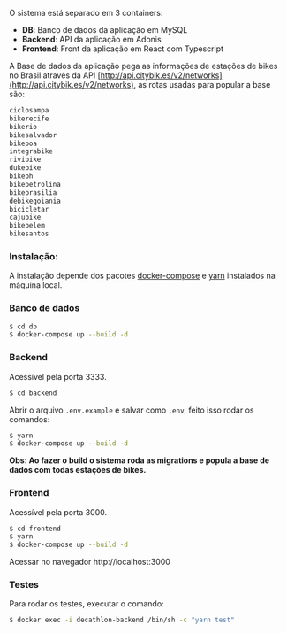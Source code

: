 O sistema está separado em 3 containers:
 - **DB**: Banco de dados da aplicação em MySQL
 - **Backend**: API da aplicação em Adonis
 - **Frontend**: Front da aplicação em React com Typescript

A Base de dados da aplicação pega as informações de estações de bikes no Brasil através da API [http://api.citybik.es/v2/networks](http://api.citybik.es/v2/networks), as rotas usadas para popular a base são:

```sh
ciclosampa
bikerecife
bikerio
bikesalvador
bikepoa
integrabike
rivibike
dukebike
bikebh
bikepetrolina
bikebrasilia
debikegoiania
bicicletar
cajubike
bikebelem
bikesantos
```

### Instalação:

A instalação depende dos pacotes [docker-compose](https://docs.docker.com/compose/install/) e [yarn](https://classic.yarnpkg.com/en/docs/install/#debian-stable) instalados na máquina local.

### Banco de dados
```sh
$ cd db
$ docker-compose up --build -d
```

### Backend 

Acessível pela porta 3333.

```sh
$ cd backend
```

Abrir o arquivo `.env.example` e salvar como `.env`, feito isso rodar os comandos:

```sh
$ yarn
$ docker-compose up --build -d
```

**Obs: Ao fazer o build o sistema roda as migrations e popula a base de dados com todas estações de bikes.**

### Frontend

Acessível pela porta 3000.

```sh
$ cd frontend
$ yarn
$ docker-compose up --build -d
```

Acessar no navegador http://localhost:3000 

### Testes

Para rodar os testes, executar o comando:

```sh
$ docker exec -i decathlon-backend /bin/sh -c "yarn test"
```